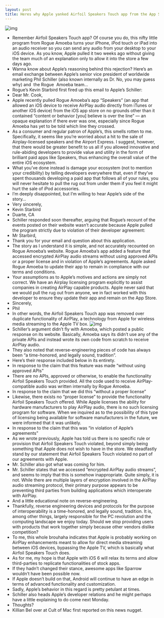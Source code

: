 ```yaml
---
layout: post
title: Heres why Apple yanked Airfoil Speakers Touch app from the App Store
---
```

![img](http://media.idownloadblog.com/wp-content/uploads/2012/05/airfoil-speakers.jpg)
* Remember Airfoil Speakers Touch app? Of course you do, this nifty little program from Rogue Amoeba turns your iPhone, iPod touch or iPad into an audio receiver so you can send any audio from your desktop to your iOS device. As you know, Apple pulled it two weeks ago without giving the team much of an explanation only to allow it into the store a few days ago.
* Wanna know about Apple’s reasoning behind this rejection? Here’s an email exchange between Apple’s senior vice president of worldwide marketing Phil Schiller (also known internally as Dr. No, you may guess why) and  the Rogue  Amoeba team…
* Rogue’s Kevin Starbird first fired up this email to Apple’s Schiller:
* Dear Mr. Cook,
* Apple recently pulled Rogue Amoeba’s app “Speakers” (an app that allowed an iOS device to receive AirPlay audio directly from iTunes or another iOS device) from the iOS app store on no grounds other than it contained “content or behavior [you] believe is over the line” — an opaque explanation if there ever was one, especially since Rogue Amoeba has yet to be told which line they crossed.
* As a consumer and regular patron of Apple’s, this smells rotten to me. Specifically, it seems like you’re worried about a hit to the sale of Airplay-licensed speakers and the Airport Express. I suggest, however, that there would be greater benefit to us all if you allowed innovative and rule-abiding developers to provide value and utility in the form of brilliant paid apps like Speakers, thus enhancing the overall value of the entire iOS ecosystem.
* What you’ve done instead is damage your ecosystem (not to mention your credibility) by telling developers everywhere that, even if they’ve spent thousands developing a paid app that follows all of your rules, you will never hesitate to pull the rug out from under them if you feel it might hurt the sale of iPod accessories.
* I’m deeply disappointed, but I’m willing to hear Apple’s side of the story…
* Very sincerely,
* Kevin Starbird
* Duarte, CA
* Schiller responded soon thereafter, arguing that Rogue’s recount of the events posted on their website wasn’t accurate because Apple pulled the program strictly due to violation of their developer agreement:
* Mr Starbird,
* Thank you for your email and question about this application.
* The story as I understand it is simple, and not accurately recounted on Rogue Amoeba’s website. Rogue Amoeba’s app added a feature that accessed encrypted AirPlay audio streams without using approved APIs or a proper license and in violation of Apple’s agreements. Apple asked Rogue Amoeba to update their app to remain in compliance with our terms and conditions.
* Your assumptions as to Apple’s motives and actions are simply not correct. We have an Airplay licensing program explicitly to assist companies in creating AirPlay capable products. Apple never said that we would pull the rug out from anyone, we in fact worked with this developer to ensure they update their app and remain on the App Store.
* Sincerely,
* Phil
* In other words, the Airfoil Speakers Touch app was removed over duplicate functionality of AirPlay, a technology from Apple for wireless media streaming to the Apple TV box.
![img](http://media.idownloadblog.com/wp-content/uploads/2012/06/Airfoil-Speakers-Touch-teaser.jpg)
* Schiller’s argument didn’t fly with Amoeba, which posted a public response on its website. Basically, Amoeba says its didn’t use any of the private APIs and instead wrote its own code from scratch to receive AirPlay audio.
* They also noted that reverse-engineering pieces of code has always been “a time-honored, and legally sound, tradition”.
* Here’s their response included below in its entirety.
* In response to the claim that this feature was made “without using approved APIs”
* There are no APIs, approved or otherwise, to enable the functionality Airfoil Speakers Touch provided. All the code used to receive AirPlay-compatible audio was written internally by Rogue Amoeba.
* In response to the claim that we did this “without a proper license”
* Likewise, there exists no “proper license” to provide the functionality Airfoil Speakers Touch offered. While Apple licenses the ability for hardware manufacturers to play AirPlay audio, there is no such licensing program for software. When we inquired as to the possibility of this type of licensing being available for software manufacturers in the future, we were informed that it was unlikely.
* In response to the claim that this was “in violation of Apple’s agreements”
* As we wrote previously, Apple has told us there is no specific rule or provision that Airfoil Speakers Touch violated, beyond simply being something that Apple does not wish to have in the store. We steadfastly stand by our statement that Airfoil Speakers Touch violated no part of our agreements with Apple.
* Mr. Schiller also got what was coming for him.
* Mr. Schiller states that we accessed “encrypted AirPlay audio streams”, and seems to imply that this is somehow inappropriate. Quite simply, it is not. While there are multiple layers of encryption involved in the AirPlay audio streaming protocol, their primary purpose appears to be preventing third parties from building applications which interoperate with AirPlay.
* And a little educational note on reverse-engineering.
* Thankfully, reverse engineering devices and protocols for the purpose of interoperability is a time-honored, and legally sound, tradition. It is, among other things, largely responsible for the PC revolution and the computing landscape we enjoy today. Should we stop providing users with products that work together simply because other vendors dislike competition?
* To me, this whole brouhaha indicates that Apple is probably working on AirPlay enhancements meant to allow for direct media streaming between iOS devices, bypassing the Apple TV, which is basically what Airfoil Speakers Touch does.
* As for me, my hope is that Apple with iOS 6 will relax its terms and allow third-parties to replicate functionalities of stock apps.
* If they hadn’t changed their stance, awesome apps like Sparrow wouldn’t have been possible now.
* If Apple doesn’t build on that, Android will continue to have an edge in terms of advanced functionality and customization.
* Sadly, Apple’s behavior in this regard is pretty petulant at times.
* Schiller also heads Apple’s developer relations and he might perhaps have a little explaining to do come next Monday.
* Thoughts?
* Killian Bel over at Cult of Mac first reported on this news nugget.

